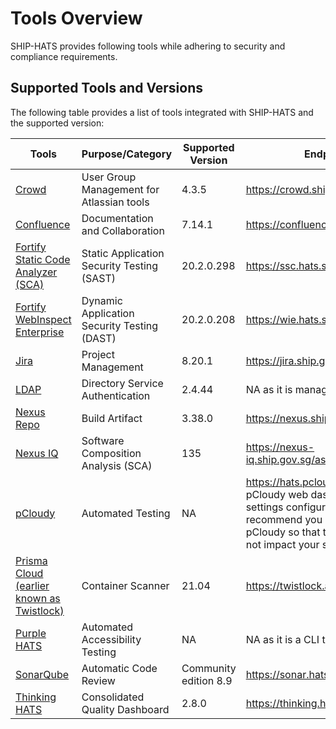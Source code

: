 # Tools Overview

SHIP-HATS provides following tools while adhering to security and compliance requirements. 

## Supported Tools and Versions

The following table provides a list of tools integrated with SHIP-HATS and the supported version:


|Tools | Purpose/Category| Supported Version | Endpoint (URL) |
| --- | --- | --- | --- |
|[Crowd]() | User Group Management for Atlassian tools | 4.3.5 | https://crowd.ship.gov.sg|
|[Confluence](confluence/overview)|Documentation and Collaboration|7.14.1|https://confluence.ship.gov.sg/|
|  [Fortify Static Code Analyzer (SCA)]() | Static Application Security Testing (SAST) |20.2.0.298 | https://ssc.hats.stack.gov.sg/ssc|
|  [Fortify WebInspect Enterprise]() | Dynamic Application Security Testing (DAST) |20.2.0.208 | https://wie.hats.stack.gov.sg/WIE/|
|[Jira]() | Project Management |8.20.1 |https://jira.ship.gov.sg/|
| [LDAP]() | Directory Service Authentication | 2.4.44 | NA as it is managed by Crowd. |
| [Nexus Repo]() | Build Artifact | 3.38.0 | https://nexus.ship.gov.sg/|
|  [Nexus IQ]() | Software Composition Analysis (SCA) |135 | https://nexus-iq.ship.gov.sg/assets/index.html |
| [pCloudy]() | Automated Testing| NA | https://hats.pcloudy.com/ As the pCloudy web dashboard needs proxy settings configured in your browser, we recommend you use Firefox to use pCloudy so that these proxy settings do not impact your system&#39;s proxy.|
| [Prisma Cloud (earlier known as Twistlock)]() | Container Scanner |21.04 | https://twistlock.apps.hats.stack.gov.sg/|
| [Purple HATS]() | Automated Accessibility Testing | NA | NA as it is a CLI tool. |
|  [SonarQube]() | Automatic Code Review |Community edition 8.9 | https://sonar.hats.stack.gov.sg/sonar |
|  [Thinking HATS]() | Consolidated Quality Dashboard |2.8.0 | https://thinking.hats.stack.gov.sg/ |